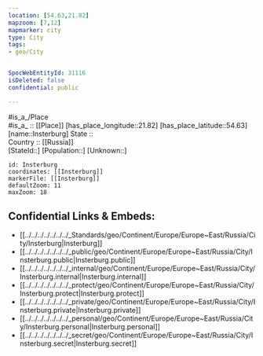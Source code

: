 ```yaml
---
location: [54.63,21.82] 
mapzoom: [7,12] 
mapmarker: city 
type: City
tags:
- geo/City


SpocWebEntityId: 31116
isDeleted: false
confidential: public

---
```

#is_a_/Place  
#is_a_ :: [[Place]] 
[has_place_longitude::21.82] 
[has_place_latitude::54.63] 
[name::Insterburg] 
State ::  
Country :: [[Russia]]  
[StateId::] 
[Population::] 
[Unknown::] 


```leaflet
id: Insterburg
coordinates: [[Insterburg]] 
markerFile: [[Insterburg]] 
defaultZoom: 11 
maxZoom: 18
```


## Confidential Links & Embeds: 
- [[../../../../../../../_Standards/geo/Continent/Europe/Europe~East/Russia/City/Insterburg|Insterburg]] 
- [[../../../../../../../_public/geo/Continent/Europe/Europe~East/Russia/City/Insterburg.public|Insterburg.public]] 
- [[../../../../../../../_internal/geo/Continent/Europe/Europe~East/Russia/City/Insterburg.internal|Insterburg.internal]] 
- [[../../../../../../../_protect/geo/Continent/Europe/Europe~East/Russia/City/Insterburg.protect|Insterburg.protect]] 
- [[../../../../../../../_private/geo/Continent/Europe/Europe~East/Russia/City/Insterburg.private|Insterburg.private]] 
- [[../../../../../../../_personal/geo/Continent/Europe/Europe~East/Russia/City/Insterburg.personal|Insterburg.personal]] 
- [[../../../../../../../_secret/geo/Continent/Europe/Europe~East/Russia/City/Insterburg.secret|Insterburg.secret]] 
